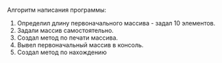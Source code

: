 Алгоритм написания программы:
1. Определил длину первоначального массива - задал 10 элементов.
2. Задали массив самостоятельно.
3. Создал метод по печати массива.
4. Вывел первоначальный массив в консоль. 
5. Создал метод по нахождению 